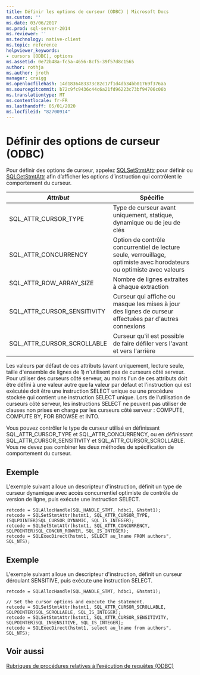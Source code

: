 ```yaml
---
title: Définir les options de curseur (ODBC) | Microsoft Docs
ms.custom: ''
ms.date: 03/06/2017
ms.prod: sql-server-2014
ms.reviewer: ''
ms.technology: native-client
ms.topic: reference
helpviewer_keywords:
- cursors [ODBC], options
ms.assetid: 0e72b48a-fc5a-4656-8cf5-39f57d8c1565
author: rothja
ms.author: jroth
manager: craigg
ms.openlocfilehash: 14d1836483373c82c17f1d4db34bb01769f376aa
ms.sourcegitcommit: b72c9fc9436c44c6a21fd96223c73bf94706c06b
ms.translationtype: MT
ms.contentlocale: fr-FR
ms.lasthandoff: 05/01/2020
ms.locfileid: "82700914"
---
```

# <a name="set-cursor-options-odbc"></a>Définir des options de curseur (ODBC)
  Pour définir des options de curseur, appelez [SQLSetStmtAttr](../../native-client-odbc-api/sqlsetstmtattr.md) pour définir ou [SQLGetStmtAttr](../../native-client-odbc-api/sqlgetstmtattr.md) afin d’afficher les options d’instruction qui contrôlent le comportement du curseur.  
  
|*Attribut*|Spécifie|  
|-----------------|---------------|  
|SQL_ATTR_CURSOR_TYPE|Type de curseur avant uniquement, statique, dynamique ou de jeu de clés|  
|SQL_ATTR_CONCURRENCY|Option de contrôle concurrentiel de lecture seule, verrouillage, optimiste avec horodateurs ou optimiste avec valeurs|  
|SQL_ATTR_ROW_ARRAY_SIZE|Nombre de lignes extraites à chaque extraction|  
|SQL_ATTR_CURSOR_SENSITIVITY|Curseur qui affiche ou masque les mises à jour des lignes de curseur effectuées par d'autres connexions|  
|SQL_ATTR_CURSOR_SCROLLABLE|Curseur qu'il est possible de faire défiler vers l'avant et vers l'arrière|  
  
 Les valeurs par défaut de ces attributs (avant uniquement, lecture seule, taille d'ensemble de lignes de 1) n'utilisent pas de curseurs côté serveur. Pour utiliser des curseurs côté serveur, au moins l'un de ces attributs doit être défini à une valeur autre que la valeur par défaut et l'instruction qui est exécutée doit être une instruction SELECT unique ou une procédure stockée qui contient une instruction SELECT unique. Lors de l'utilisation de curseurs côté serveur, les instructions SELECT ne peuvent pas utiliser de clauses non prises en charge par les curseurs côté serveur : COMPUTE, COMPUTE BY, FOR BROWSE et INTO.  
  
 Vous pouvez contrôler le type de curseur utilisé en définissant SQL_ATTR_CURSOR_TYPE et SQL_ATTR_CONCURRENCY, ou en définissant SQL_ATTR_CURSOR_SENSITIVITY et SQL_ATTR_CURSOR_SCROLLABLE. Vous ne devez pas combiner les deux méthodes de spécification de comportement du curseur.  
  
## <a name="example"></a>Exemple  
 L'exemple suivant alloue un descripteur d'instruction, définit un type de curseur dynamique avec accès concurrentiel optimiste de contrôle de version de ligne, puis exécute une instruction SELECT.  
  
```  
retcode = SQLAllocHandle(SQL_HANDLE_STMT, hdbc1, &hstmt1);  
retcode = SQLSetStmtAttr(hstmt1, SQL_ATTR_CURSOR_TYPE, (SQLPOINTER)SQL_CURSOR_DYNAMIC, SQL_IS_INTEGER);  
retcode = SQLSetStmtAttr(hstmt1, SQL_ATTR_CONCURRENCY, SQLPOINTER)SQL_CONCUR_ROWVER, SQL_IS_INTEGER);  
retcode = SQLExecDirect(hstmt1, SELECT au_lname FROM authors", SQL_NTS);  
```  
  
## <a name="example"></a>Exemple  
 L'exemple suivant alloue un descripteur d'instruction, définit un curseur déroulant SENSITIVE, puis exécute une instruction SELECT.  
  
```  
retcode = SQLAllocHandle(SQL_HANDLE_STMT, hdbc1, &hstmt1);  
  
// Set the cursor options and execute the statement.  
retcode = SQLSetStmtAttr(hstmt1, SQL_ATTR_CURSOR_SCROLLABLE, SQLPOINTER)SQL_SCROLLABLE, SQL_IS_INTEGER);  
retcode = SQLSetStmtAttr(hstmt1, SQL_ATTR_CURSOR_SENSITIVITY, SQLPOINTER)SQL_INSENSITIVE, SQL_IS_INTEGER);  
retcode = SQLExecDirect(hstmt1, select au_lname from authors", SQL_NTS);  
```  
  
## <a name="see-also"></a>Voir aussi  
 [Rubriques de procédures relatives à l’exécution de requêtes &#40;ODBC&#41;](executing-queries-how-to-topics-odbc.md)  
  
  
